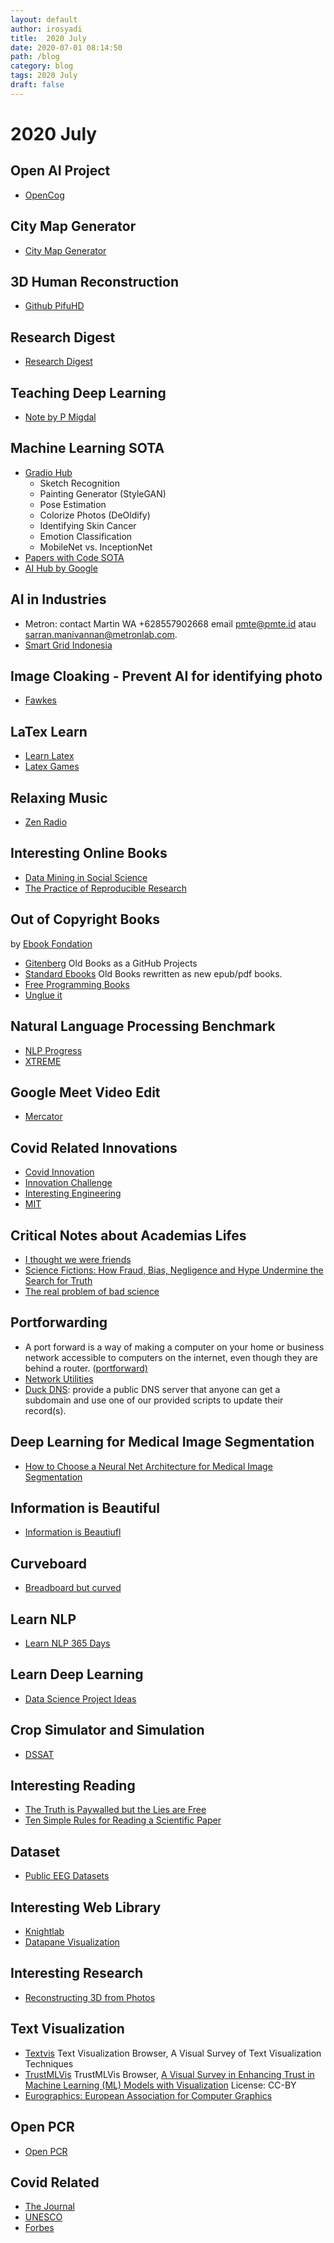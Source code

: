 ```yaml
---
layout: default
author: irosyadi
title:  2020 July
date: 2020-07-01 08:14:50
path: /blog
category: blog
tags: 2020 July
draft: false
---
```


# 2020 July

## Open AI Project
- [OpenCog](https://wiki.opencog.org/w/The_Open_Cognition_Project)

## City Map Generator
- [City Map Generator](https://maps.probabletrain.com/#/)

## 3D Human Reconstruction
- [Github PifuHD](https://shunsukesaito.github.io/PIFuHD/)

## Research Digest
- [Research Digest](https://digest.bps.org.uk/)

## Teaching Deep Learning
- [Note by P Migdal](https://p.migdal.pl/2017/04/30/teaching-deep-learning.html)

## Machine Learning SOTA
- [Gradio Hub](https://gradiohub.com/)
    - Sketch Recognition
    - Painting Generator (StyleGAN)
    - Pose Estimation
    - Colorize Photos (DeOldify)
    - Identifying Skin Cancer
    - Emotion Classification
    - MobileNet vs. InceptionNet
- [Papers with Code SOTA](https://paperswithcode.com/sota)
- [AI Hub by Google](https://aihub.cloud.google.com/s?category=notebook)

## AI in Industries
- Metron: contact  Martin WA +628557902668 email pmte@pmte.id atau sarran.manivannan@metronlab.com.
- [Smart Grid Indonesia](https://www.smartgridindonesia.com)

## Image Cloaking - Prevent AI for identifying photo
- [Fawkes](https://sandlab.cs.uchicago.edu/fawkes/)

## LaTex Learn
- [Learn Latex](https://www.overleaf.com/learn/latex/Learn_LaTeX_in_30_minutes)
- [Latex Games](https://texnique.xyz/)

## Relaxing Music
- [Zen Radio](https://www.zenradio.com/#popular)

## Interesting Online Books
- [Data Mining in Social Science](https://legacy.gitbook.com/book/lingfeiwu1/data-mining-in-social-science/details)
- [The Practice of Reproducible Research](https://www.practicereproducibleresearch.org/) 

## Out of Copyright Books
by [Ebook Fondation](https://ebookfoundation.org/)
- [Gitenberg](https://www.gitenberg.org/) Old Books as a GitHub Projects
- [Standard Ebooks](https://standardebooks.org) Old Books rewritten as new epub/pdf books.
- [Free Programming Books](https://github.com/EbookFoundation/free-programming-books/)
- [Unglue it](https://unglue.it/)

## Natural Language Processing Benchmark
- [NLP Progress](https://nlpprogress.com/)
- [XTREME](https://sites.research.google/xtreme)

## Google Meet Video Edit
- [Mercator](https://x-ing.space/mercator/)

## Covid Related Innovations
- [Covid Innovation](https://www.covidinnovations.com/)
- [Innovation Challenge](https://www.innovationchallenge.com/)
- [Interesting Engineering](https://interestingengineering.com/covid-19)
- [MIT](https://innovation.mit.edu/c19rapidinnodash_mit-impact/)

## Critical Notes about Academias Lifes
- [I thought we were friends](https://nautil.us/blog/you-want-to-see-my-data-i-thought-we-were-friends)
- [Science Fictions: How Fraud, Bias, Negligence and Hype Undermine the Search for Truth](https://www.sciencefictions.org/)
- [The real problem of bad science](https://statmodeling.stat.columbia.edu/2020/07/29/the-crooks-get-the-headlines-but-the-real-problem-is-bad-science-done-by-non-crooks/)

## Portforwarding
- A port forward is a way of making a computer on your home or business network accessible to computers on the internet, even though they are behind a router. ([portforward)](https://portforward.com/)
- [Network Utilities](https://portforward.com/store/pfconfig.cgi)
- [Duck DNS](https://www.duckdns.org/why.jsp): provide a public DNS server that anyone can get a subdomain and use one of our provided scripts to update their record(s).

## Deep Learning for Medical Image Segmentation
- [How to Choose a Neural Net Architecture for Medical Image Segmentation](https://innolitics.com/articles/medical-image-segmentation-overview/)

## Information is Beautiful
- [Information is Beautiufl](https://informationisbeautiful.net/)

## Curveboard
- [Breadboard but curved](https://hcie.csail.mit.edu/research/curveboard/curveboard.html)

## Learn NLP
- [Learn NLP 365 Days](https://ryanong.co.uk/natural-language-processing-365/)

## Learn Deep Learning
- [Data Science Project Ideas](https://www.theinsaneapp.com/2020/08/data-science-project-ideas-with-source-code.html)

## Crop Simulator and Simulation
- [DSSAT](https://dssat.net/)

## Interesting Reading
- [The Truth is Paywalled but the Lies are Free](https://www.currentaffairs.org/2020/08/the-truth-is-paywalled-but-the-lies-are-free/)
- [Ten Simple Rules for Reading a Scientific Paper](https://journals.plos.org/ploscompbiol/article?id=10.1371/journal.pcbi.1008032)

## Dataset
- [Public EEG Datasets](https://github.com/meagmohit/EEG-Datasets)

## Interesting Web Library
- [Knightlab](https://cdn.knightlab.com/)
- [Datapane Visualization](https://datapane.com/gallery/)

## Interesting Research
- [Reconstructing 3D from Photos](https://nerf-w.github.io/)

## Text Visualization
- [Textvis](https://textvis.lnu.se/) Text Visualization Browser, A Visual Survey of Text Visualization Techniques
- [TrustMLVis](https://trustmlvis.lnu.se/)  TrustMLVis Browser, [A Visual Survey in Enhancing Trust in Machine Learning (ML) Models with Visualization](https://diglib.eg.org/handle/10.1111/cgf14034) License: CC-BY
- [Eurographics: European Association for Computer Graphics](https://diglib.eg.org/handle/10.1111/cgf14034)

## Open PCR
- [Open PCR](https://openpcr.org/)

## Covid Related
- [The Journal](https://thejournal.com/articles/2020/03/13/free-resources-ed-tech-companies-step-up-during-coronavirus-outbreak.aspx)
- [UNESCO](https://en.unesco.org/covid19/educationresponse/solutions)
- [Forbes](https://www.forbes.com/sites/martingiles/2020/03/19/free-software-for-businesses-and-schools-covid19/#2769dae6752d) 
<!--stackedit_data:
eyJoaXN0b3J5IjpbNDA0ODQ4ODQ2XX0=
-->